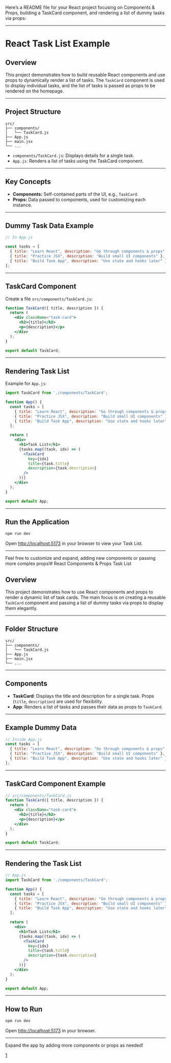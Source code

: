Here’s a README file for your React project focusing on Components & Props, building a TaskCard component, and rendering a list of dummy tasks via props:

***

# React Task List Example

## Overview

This project demonstrates how to build reusable React components and use props to dynamically render a list of tasks. The `TaskCard` component is used to display individual tasks, and the list of tasks is passed as props to be rendered on the homepage.

***

## Project Structure

```
src/
├── components/
│   └── TaskCard.js
├── App.js
├── main.jsx
└── ...
```
- `components/TaskCard.js`: Displays details for a single task.
- `App.js`: Renders a list of tasks using the TaskCard component.

***

## Key Concepts

- **Components:** Self-contained parts of the UI, e.g., `TaskCard`.
- **Props:** Data passed to components, used for customizing each instance.

***

## Dummy Task Data Example

```jsx
// In App.js

const tasks = [
  { title: "Learn React", description: "Go through components & props" },
  { title: "Practice JSX", description: "Build small UI components" },
  { title: "Build Task App", description: "Use state and hooks later" }
];
```

***

## TaskCard Component

Create a file `src/components/TaskCard.js`:

```jsx
function TaskCard({ title, description }) {
  return (
    <div className="task-card">
      <h2>{title}</h2>
      <p>{description}</p>
    </div>
  );
}

export default TaskCard;
```

***

## Rendering Task List

Example for `App.js`:

```jsx
import TaskCard from './components/TaskCard';

function App() {
  const tasks = [
    { title: "Learn React", description: "Go through components & props" },
    { title: "Practice JSX", description: "Build small UI components" },
    { title: "Build Task App", description: "Use state and hooks later" }
  ];

  return (
    <div>
      <h1>Task List</h1>
      {tasks.map((task, idx) => (
        <TaskCard
          key={idx}
          title={task.title}
          description={task.description}
        />
      ))}
    </div>
  );
}

export default App;
```

***

## Run the Application

```sh
npm run dev
```
Open [http://localhost:5173](http://localhost:5173) in your browser to view your Task List.

***

Feel free to customize and expand, adding new components or passing more complex props!# React Components & Props Task List

## Overview

This project demonstrates how to use React components and props to render a dynamic list of task cards. The main focus is on creating a reusable `TaskCard` component and passing a list of dummy tasks via props to display them elegantly.

***

## Folder Structure

```
src/
├── components/
│   └── TaskCard.js
├── App.js
├── main.jsx
└── ...
```

***

## Components

- **TaskCard**: Displays the title and description for a single task. Props (`title`, `description`) are used for flexibility.
- **App**: Renders a list of tasks and passes their data as props to `TaskCard`.

***

## Example Dummy Data

```jsx
// Inside App.js
const tasks = [
  { title: "Learn React", description: "Go through components & props" },
  { title: "Practice JSX", description: "Build small UI components" },
  { title: "Build Task App", description: "Use state and hooks later" }
];
```

***

## TaskCard Component Example

```jsx
// src/components/TaskCard.js
function TaskCard({ title, description }) {
  return (
    <div className="task-card">
      <h2>{title}</h2>
      <p>{description}</p>
    </div>
  );
}

export default TaskCard;
```

***

## Rendering the Task List

```jsx
// App.js
import TaskCard from './components/TaskCard';

function App() {
  const tasks = [
    { title: "Learn React", description: "Go through components & props" },
    { title: "Practice JSX", description: "Build small UI components" },
    { title: "Build Task App", description: "Use state and hooks later" }
  ];

  return (
    <div>
      <h1>Task List</h1>
      {tasks.map((task, idx) => (
        <TaskCard
          key={idx}
          title={task.title}
          description={task.description}
        />
      ))}
    </div>
  );
}

export default App;
```

***

## How to Run

```bash
npm run dev
```
Open [http://localhost:5173](http://localhost:5173) in your browser.

***

Expand the app by adding more components or props as needed!

[1](https://ppl-ai-file-upload.s3.amazonaws.com/web/direct-files/attachments/images/114638506/30b11d9d-2e43-46c3-a51c-c48d0e70042d/Screenshot-206.jpg?AWSAccessKeyId=ASIA2F3EMEYESIGDKD3A&Signature=zd7zpwnOmk8xTTwaqj3Jmi41t0g%3D&x-amz-security-token=IQoJb3JpZ2luX2VjEJn%2F%2F%2F%2F%2F%2F%2F%2F%2F%2FwEaCXVzLWVhc3QtMSJHMEUCIBmLEyid87%2FX9DnL92olF1O7ZqmDApt2BByBSaPxnnLqAiEAvWyyiueHYcdKAAoWlftKRsMCePyz%2B0RXUdig5h717Vkq8QQIMhABGgw2OTk3NTMzMDk3MDUiDBEXYNvNVPBgiZI1girOBNjIml2kIfM829AEHYjS9%2BK45f%2FpDyMK6Z1Th7hIpBjBo4SOSl3NW1Q4jdqTJ%2FV4dNLhUtIBGaE3oBhgP2wEV8yUKZJL6xgZCEHqu5Y7a%2B9YAZOnEOr238%2B7%2FJgHlEK3urGGn6h7eHURg8MedwjG%2FzKVnBaFZ2j45EB97aLb1mR%2BioKJg5W5D9i4UZ%2FWoisGDF%2FzYQf9sFymoFeJ18xiNDXQqEJuH5q8H2k0NojX7FHvzsKiPV3j5NIOikRdM1Vj%2FIquh48HmX7oQ3em746mF3FF44UxLeD7vg%2BpIexcasQxwp63mc1X1L2M9dw4PRcK4T2s71N6EWvlS7Vzl1Nlcc2pKF2k8wMpOAEGlOJo4NIQpa1nUcL96raHxbhH9nMFyXStXAUEClV%2F8gnqYZGVOsiutH3hByP9reLaFIjFL5BnFWx0OXjqtg7nPHrSytCSjlPGc2j1XjlvxVb67JhIWpL9ZzIiWCAsNOqA9fOwitt%2BMibXwLWugZMwWX9hr%2BmK62eg%2B3vxVXOput0woiD1T0wi39yc0wNk7wVG1V2EWfVaU%2BOls9pdoGZkYMnFC7Tzb6lwLAPFIdxhfQ3ol6XTTSAk4xahzYI1JGnriB9Q3NYmbi%2BrVR9%2BWyZv2wEz3IIpjLBGb13XAJqsLVGoh7ljOhxcjqgX8X49yHZOAqffCD3yksBiEn3dbVjzozaNI6x0aaRgWkeYVQ4xaTWGrieKlvTLsHbN4s6e%2FWEafyCSVzY8WyD08Qi8kckU4EVkB26NLonuSqZjLcHyoJkQfaTcMIjS%2BsYGOpoBKk5LJGIM%2B7yh9N9Nc2H3%2BPcv%2FiAcXW3XIl6yDpk4Sek8vtwCUr0JhZYKiwxz0w25T%2BpRHVpTh%2BjHIsYlLc0lNImJqwFNevcqEs3n82I%2FrIzDfZfbqNr7Zo64FhawrMVJLdioQfO0oP2Y52sb6cdiF%2BK7EC9xD%2Fs8ieNlrX3T6fbGw4l6rvWFrIxJvgDBR3TSNeOmyC4mtg7fHg%3D%3D&Expires=1759424356)
